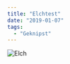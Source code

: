 ```yaml
---
title: "Elchtest"
date: "2019-01-07"
tags:
  - "Geknipst"
---
```


![Elch](/images/98AA2E8D-950A-42CA-9429-7B73E21A772C-1024x768.jpeg)
